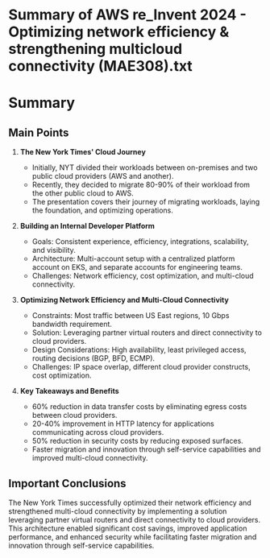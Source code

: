 # Summary of AWS re_Invent 2024 - Optimizing network efficiency & strengthening multicloud connectivity (MAE308).txt

# Summary

## Main Points

1. **The New York Times' Cloud Journey**
   - Initially, NYT divided their workloads between on-premises and two public cloud providers (AWS and another).
   - Recently, they decided to migrate 80-90% of their workload from the other public cloud to AWS.
   - The presentation covers their journey of migrating workloads, laying the foundation, and optimizing operations.

2. **Building an Internal Developer Platform**
   - Goals: Consistent experience, efficiency, integrations, scalability, and visibility.
   - Architecture: Multi-account setup with a centralized platform account on EKS, and separate accounts for engineering teams.
   - Challenges: Network efficiency, cost optimization, and multi-cloud connectivity.

3. **Optimizing Network Efficiency and Multi-Cloud Connectivity**
   - Constraints: Most traffic between US East regions, 10 Gbps bandwidth requirement.
   - Solution: Leveraging partner virtual routers and direct connectivity to cloud providers.
   - Design Considerations: High availability, least privileged access, routing decisions (BGP, BFD, ECMP).
   - Challenges: IP space overlap, different cloud provider constructs, cost optimization.

4. **Key Takeaways and Benefits**
   - 60% reduction in data transfer costs by eliminating egress costs between cloud providers.
   - 20-40% improvement in HTTP latency for applications communicating across cloud providers.
   - 50% reduction in security costs by reducing exposed surfaces.
   - Faster migration and innovation through self-service capabilities and improved multi-cloud connectivity.

## Important Conclusions

The New York Times successfully optimized their network efficiency and strengthened multi-cloud connectivity by implementing a solution leveraging partner virtual routers and direct connectivity to cloud providers. This architecture enabled significant cost savings, improved application performance, and enhanced security while facilitating faster migration and innovation through self-service capabilities.